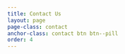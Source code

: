 ```yaml
---
title: Contact Us
layout: page
page-class: contact
anchor-class: contact btn btn--pill
order: 4
---
```

